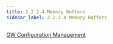 ```yaml
---
title: 2.2.2.4 Memory Buffers
sidebar_label: 2.2.2.4 Memory Buffers
---
```


[GW Configuration Management](../../artifacts/gwConfigurationManagement-editor.xsd)
